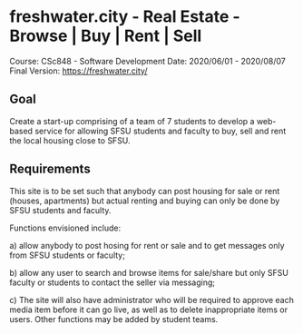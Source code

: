 # freshwater.city - Real Estate - Browse | Buy | Rent | Sell
Course: CSc848 - Software Development
Date: 2020/06/01 - 2020/08/07
Final Version: https://freshwater.city/

## Goal
Create a start-up comprising of a team of 7 students to develop a web-based service for allowing SFSU students and faculty to buy, sell and rent the local housing close to SFSU. 
## Requirements
This site is to be set such that anybody can post housing for sale or rent (houses, apartments) but actual renting and buying can only be done by SFSU students and faculty. 

Functions envisioned include: 

a) allow anybody to post hosing for rent or sale and to get messages only from SFSU students or faculty; 

b) allow any user to search and browse items for sale/share but only SFSU faculty or students to contact the seller via messaging; 

c) The site will also have administrator who will be required to approve each media item before it can go live, as well as to delete inappropriate items or users. Other functions may be added by student teams. 

